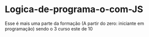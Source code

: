 # Logica-de-programa-o-com-JS
Esse é mais uma parte da formação (A partir do zero: iniciante em programação) sendo o 3 curso este de 10
